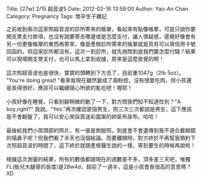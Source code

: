 Title: [27w] 2/15 超音波5
Date: 2012-02-16 13:59:00
Author: Yao-An Chan
Category: Pregnancy
Tags: 懷孕生子雜記


<div class='post'>
之前收到兩次這家照超音波的診所寄來的帳單，看起來有點像帳單，可是只說你要開支票支付款項，也沒有說要寄去哪邊或是怎麼支付，讓人很疑惑，感覺好像會有另一份更像帳單的東西再寄來，像是產檢診所寄來的帳單就是具有可以填信用卡號回函的，但這家診所都沒有。這次一到診所，就先詢問到底我們要怎麼付錢？結果可以現場開支票支付，也可以馬上拿到收據，原來是這麼直覺的啊！<br /><br />這次照超音波也是很快，寶寶的頭轉到下方去了，目前重1047g（2lb 5oz）。  "You're doing great! "看來我現在雖然變成了澱粉控，沒有很愛吃肉，但小孩還是長得很好。應該可以繼續隨心所欲的亂吃吧！喔耶！<br /><br />小孩好像在睡覺，只看到腳稍微的動了一下，對方問我們知不知道性別？"A boy,right?" 我說。"Yes."再次確認是個男生，照三次三次都說是男生，這下應該是不會翻盤了，我可以安心來採買迷彩圖案的帥氣布尿布。哈哈！<br /><br />最後給我們小孩頭部的照片，有一張是側臉照，到底會不會遺傳到我不適合戴眼鏡的塌鼻子呢？但我們看了半天也沒個結論。而要離開時，對方終於不再幫我預約下次照超音波的時間了，這下終於就跟產檢醫生說的一樣，等到要生的時候再說啦！<br /><br />根據這次測量的結果，所有的數值都跟現在的週數差不多，頂多差三天吧，唯獨FL(胎兒大腿骨的長度)是28w4d，超前了一週半，這是小孩會長很高的意思嗎？XD</div>

